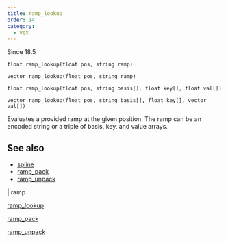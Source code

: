 ```yaml
---
title: ramp_lookup
order: 14
category:
  - vex
---
```


Since 18.5

`float ramp_lookup(float pos, string ramp)`

`vector ramp_lookup(float pos, string ramp)`

`float ramp_lookup(float pos, string basis[], float key[], float val[])`

`vector ramp_lookup(float pos, string basis[], float key[], vector val[])`

Evaluates a provided ramp at the given position. The ramp can be an encoded string or a triple of basis, key, and value arrays.

## See also

- [spline](spline.html)
- [ramp_pack](ramp_pack.html)
- [ramp_unpack](ramp_unpack.html)

|
ramp

[ramp_lookup](ramp_lookup.html)

[ramp_pack](ramp_pack.html)

[ramp_unpack](ramp_unpack.html)
